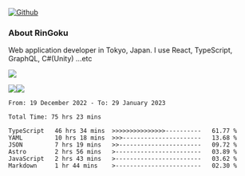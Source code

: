 [![Github](https://img.shields.io/github/followers/RinGoku?label=Follow&style=social)](https://github.com/RinGoku)

### About RinGoku
Web application developer in Tokyo, Japan.
I use React, TypeScript, GraphQL, C#(Unity) ...etc

![](https://github-profile-summary-cards.vercel.app/api/cards/profile-details?username=RinGoku&theme=default)

![](https://github-profile-summary-cards.vercel.app/api/cards/repos-per-language?username=RinGoku&theme=default)![](https://github-profile-summary-cards.vercel.app/api/cards/stats?username=RinGoku&theme=default)

<!--START_SECTION:waka-->

```text
From: 19 December 2022 - To: 29 January 2023

Total Time: 75 hrs 23 mins

TypeScript   46 hrs 34 mins  >>>>>>>>>>>>>>>----------   61.77 %
YAML         10 hrs 18 mins  >>>----------------------   13.68 %
JSON         7 hrs 19 mins   >>-----------------------   09.72 %
Astro        2 hrs 56 mins   >------------------------   03.89 %
JavaScript   2 hrs 43 mins   >------------------------   03.62 %
Markdown     1 hr 44 mins    >------------------------   02.30 %
```

<!--END_SECTION:waka-->
